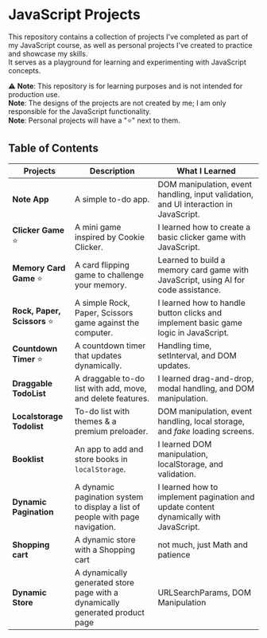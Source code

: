 # JavaScript Projects

This repository contains a collection of projects I've completed as part of my JavaScript course, as well as personal projects I've created to practice and showcase my skills.  
It serves as a playground for learning and experimenting with JavaScript concepts.

⚠️ **Note**: This repository is for learning purposes and is not intended for production use.  
**Note**: The designs of the projects are not created by me; I am only responsible for the JavaScript functionality.  
**Note**: Personal projects will have a "⭐" next to them.

## Table of Contents  

| Projects                  | Description                                    | What I Learned                                                                 |
|---------------------------|------------------------------------------------|--------------------------------------------------------------------------------|
| **Note App**              | A simple to-do app.                            | DOM manipulation, event handling, input validation, and UI interaction in JavaScript. |
| **Clicker Game** ⭐        | A mini game inspired by Cookie Clicker.        | I learned how to create a basic clicker game with JavaScript.                 |
| **Memory Card Game** ⭐    | A card flipping game to challenge your memory. | Learned to build a memory card game with JavaScript, using AI for code assistance. |
| **Rock, Paper, Scissors** ⭐| A simple Rock, Paper, Scissors game against the computer. | I learned how to handle button clicks and implement basic game logic in JavaScript. |
| **Countdown Timer** ⭐| A countdown timer that updates dynamically.| Handling time, setInterval, and DOM updates.|
| **Draggable TodoList**| A draggable to-do list with add, move, and delete features.| I learned drag-and-drop, modal handling, and DOM manipulation.|
| **Localstorage Todolist**| To-do list with themes & a premium preloader.| DOM manipulation, event handling, local storage, and _fake_ loading screens.|
| **Booklist**| An app to add and store books in `localStorage`.| I learned DOM manipulation, localStorage, and validation.|
| **Dynamic Pagination**| A dynamic pagination system to display a list of people with page navigation.| I learned how to implement pagination and update content dynamically with JavaScript.|
| **Shopping cart**| A dynamic store with a Shopping cart| not much, just Math and patience|
| **Dynamic Store** | A dynamically generated store page with a dynamically generated product page | URLSearchParams, DOM Manipulation |

